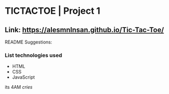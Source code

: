 # TICTACTOE | Project 1


 ## Link: https://alesmnlnsan.github.io/Tic-Tac-Toe/

 README Suggestions:
### List technologies used
- HTML
- CSS
- JavaScript

its 4AM *cries*
